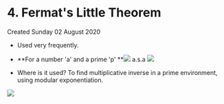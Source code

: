 # 4. Fermat's Little Theorem
Created Sunday 02 August 2020

- Used very frequently.

- **For a number 'a' and a prime 'p' **![](/assets/4._Fermat's_Little_Theorem-image-1.png) a.s.a ![](/assets/4._Fermat's_Little_Theorem-image-2.png)
- Where is it used? To find multiplicative inverse in a prime environment, using modular exponentiation.

![](/assets/4._Fermat's_Little_Theorem-image-3.png)
